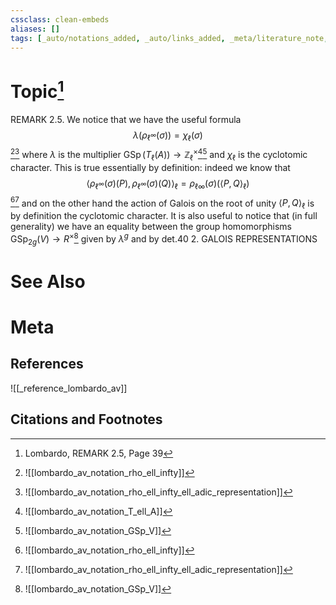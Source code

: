 ```yaml
---
cssclass: clean-embeds
aliases: []
tags: [_auto/notations_added, _auto/links_added, _meta/literature_note, _reference/lombardo_av, _meta/TODO/change_title, _meta/remark]
---
```

# Topic[^1]
REMARK 2.5. We notice that we have the useful formula
$$
\lambda\left(\rho_{\ell^{\infty}}(\sigma)\right)=\chi_{\ell}(\sigma)
$$
[^2][^3]
where $\lambda$ is the multiplier $\operatorname{GSp}\left(T_{\ell}(A)\right) \rightarrow \mathbb{Z}_{\ell}^{\times}$[^4][^5]              and $\chi_{\ell}$ is the cyclotomic character. This is true essentially by definition: indeed we know that
$$
\left\langle\rho_{\ell^{\infty}}(\sigma)(P), \rho_{\ell^{\infty}}(\sigma)(Q)\right\rangle_{\ell}=\rho_{\ell \infty}(\sigma)\left(\langle P, Q\rangle_{\ell}\right)
$$
[^2][^3]
and on the other hand the action of Galois on the root of unity $\langle P, Q\rangle_{\ell}$ is by definition the cyclotomic character. It is also useful to notice that (in full generality) we have an equality between the group homomorphisms $\mathrm{GSp}_{2 g}(V) \rightarrow R^{\times}$[^5]   given by $\lambda^{g}$ and by det.40
2. GALOIS REPRESENTATIONS

# See Also

# Meta
## References
![[_reference_lombardo_av]]

## Citations and Footnotes
[^1]: Lombardo, REMARK 2.5, Page 39
[^2]: ![[lombardo_av_notation_rho_ell_infty]]
[^3]: ![[lombardo_av_notation_rho_ell_infty_ell_adic_representation]]
[^4]: ![[lombardo_av_notation_T_ell_A]]
[^5]: ![[lombardo_av_notation_GSp_V]]